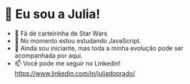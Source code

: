 # 👋 Eu sou a Julia!
- 🚀 Fã de carteirinha de Star Wars
- 👀 No momento estou estudando JavaScript.
- 🌱 Ainda sou iniciante, mas toda a minha evolução pode ser acompanhada por aqui.
- 📫 Você pode me seguir no Linkedin! https://www.linkedin.com/in/juliadoprado/

<!---
Juliaprado99/Juliaprado99 is a ✨ special ✨ repository because its `README.md` (this file) appears on your GitHub profile.
You can click the Preview link to take a look at your changes.
--->
